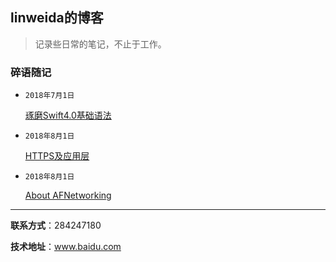 ## linweida的博客

> 记录些日常的笔记，不止于工作。

### 碎语随记

- `2018年7月1日`

  [琢磨Swift4.0基础语法](https://weadar.github.io/swift_base)

- `2018年8月1日`

  [HTTPS及应用层](https://weadar.github.io/https)

- `2018年8月1日`

  [About AFNetworking](https://weadar.github.io/AFNetworking)

---

**联系方式**：284247180

**技术地址**：www.baidu.com

